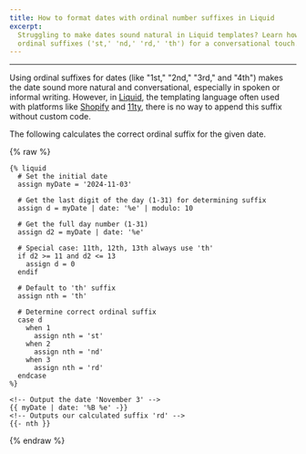 ```yaml
---
title: How to format dates with ordinal number suffixes in Liquid
excerpt:
  Struggling to make dates sound natural in Liquid templates? Learn how to add
  ordinal suffixes ('st,' 'nd,' 'rd,' 'th') for a conversational touch.
---
```


---

Using ordinal suffixes for dates (like "1st," "2nd," "3rd," and "4th") makes the
date sound more natural and conversational, especially in spoken or informal
writing. However, in [Liquid](https://shopify.github.io/liquid/), the templating
language often used with platforms like [Shopify](https://www.shopify.com/) and
[11ty](https://www.11ty.dev/), there is no way to append this suffix without
custom code.

The following calculates the correct ordinal suffix for the given date.

{% raw %}

```liquid
{% liquid
  # Set the initial date
  assign myDate = '2024-11-03'

  # Get the last digit of the day (1-31) for determining suffix
  assign d = myDate | date: '%e' | modulo: 10

  # Get the full day number (1-31)
  assign d2 = myDate | date: '%e'

  # Special case: 11th, 12th, 13th always use 'th'
  if d2 >= 11 and d2 <= 13
    assign d = 0
  endif

  # Default to 'th' suffix
  assign nth = 'th'

  # Determine correct ordinal suffix
  case d
    when 1
      assign nth = 'st'
    when 2
      assign nth = 'nd'
    when 3
      assign nth = 'rd'
  endcase
%}

<!-- Output the date 'November 3' -->
{{ myDate | date: '%B %e' -}}
<!-- Outputs our calculated suffix 'rd' -->
{{- nth }}
```

{% endraw %}
